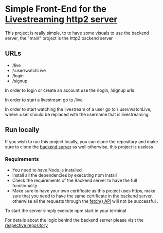 # Simple Front-End for the [Livestreaming http2 server](https://github.com/ttamalito/http-2_livestreaming_backend_server)

This project is really simple, to to have some visuals to use the 
backend server, the "main" project is the http2 backend server

## URLs

* /live
* /:user/watchLive
* /login
* /signup

In order to login or create an account use the /login, /signup
urls

In order to start a livestream go to /live

In order to start watching the livestream of a user go to
/:user/watchLive, where :user should be replaced with the username
that is livestreaming

## Run locally

If you wish to run this project locally, you can clone the repository
and make sure to clone the [backend server](https://github.com/ttamalito/http-2_livestreaming_backend_server) as well
otherwise, this project is useless

### Requirements
* You need to have Node.js installed
* install all the dependencies by executing npm install
* Check the requirements of the Backend server to have the full functionality
* Make sure to have your own certificate as this project uses https, make sure that you need to have the same certificate in the backend server, otherwise all the requests through the [fetch() API](https://developer.mozilla.org/en-US/docs/Web/API/Fetch_API) will not be successful .

To start the server simply execute
npm start in your terminal 

For details about the logic behind the backend server
please visit the [respective repository](https://github.com/ttamalito/http-2_livestreaming_backend_server)
